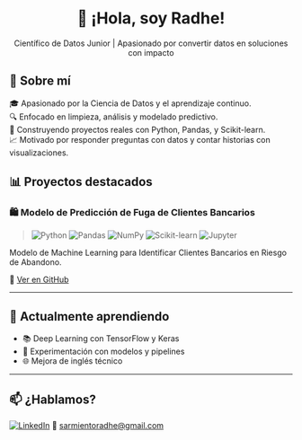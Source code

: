 <h1 align="center">👋 ¡Hola, soy Radhe!</h1>

<p align="center">
  Científico de Datos Junior | Apasionado por convertir datos en soluciones con impacto
</p>

## 🧠 Sobre mí

🎓 Apasionado por la Ciencia de Datos y el aprendizaje continuo.  
🔍 Enfocado en limpieza, análisis y modelado predictivo.  
🚀 Construyendo proyectos reales con Python, Pandas, y Scikit-learn.  
📈 Motivado por responder preguntas con datos y contar historias con visualizaciones.

## 📊 Proyectos destacados

### 🛍️ Modelo de Predicción de Fuga de Clientes Bancarios

>![Python](https://img.shields.io/badge/Python-3776AB?style=flat&logo=python&logoColor=white)
![Pandas](https://img.shields.io/badge/Pandas-150458?style=flat&logo=pandas&logoColor=white)
![NumPy](https://img.shields.io/badge/Numpy-013243?style=flat&logo=numpy&logoColor=white)
![Scikit-learn](https://img.shields.io/badge/Scikit--Learn-F7931E?style=flat&logo=scikit-learn&logoColor=white)
![Jupyter](https://img.shields.io/badge/Jupyter-F37626?style=flat&logo=jupyter&logoColor=white)

Modelo de Machine Learning para Identificar Clientes Bancarios en Riesgo de Abandono.

🔗 [Ver en GitHub](https://github.com/radheveloper/bank-customer-churn/blob/main/Customer_Churn.ipynb)


---

## 📌 Actualmente aprendiendo

- 📚 Deep Learning con TensorFlow y Keras  
- 🧪 Experimentación con modelos y pipelines  
- 🌐 Mejora de inglés técnico

---

## 📫 ¿Hablamos?

[![LinkedIn](https://img.shields.io/badge/LinkedIn-Radhe%20Sarmiento-blue?style=flat&logo=linkedin)](https://linkedin.com/in/radhe-sarmiento)
📧 sarmientoradhe@gmail.com
